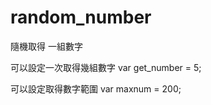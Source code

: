 random_number
=============

隨機取得 一組數字 


可以設定一次取得幾組數字
var get_number = 5;

可以設定取得數字範圍
var maxnum = 200;
